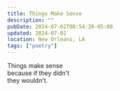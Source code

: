 ```yaml
---
title: Things Make Sense
description: ""
pubDate: 2024-07-02T08:54:20-05:00
updated: 2024-07-02
location: New Orleans, LA
tags: ["poetry"]
---
```


Things make sense\
because if they didn't\
they wouldn't.
